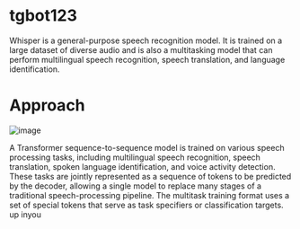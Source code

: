 # tgbot123

Whisper is a general-purpose speech recognition model. It is trained on a large dataset of diverse audio and is also a multitasking model that can perform multilingual speech recognition, speech translation, and language identification.

# Approach
![image](https://github.com/sad1k/tgbot123/assets/91619133/3ccd24d6-d069-4e1d-b0b6-0602bf389024)


A Transformer sequence-to-sequence model is trained on various speech processing tasks, including multilingual speech recognition, speech translation, spoken language identification, and voice activity detection. These tasks are jointly represented as a sequence of tokens to be predicted by the decoder, allowing a single model to replace many stages of a traditional speech-processing pipeline. The multitask training format uses a set of special tokens that serve as task specifiers or classification targets. up inyou

